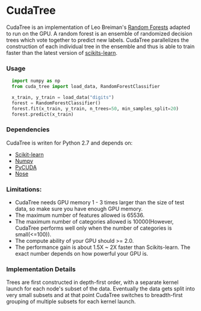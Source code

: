 CudaTree
==================

CudaTree is an implementation of Leo Breiman's [Random Forests](http://www.stat.berkeley.edu/~breiman/RandomForests/cc_home.htm)
adapted to run on the GPU. 
A random forest is an ensemble of randomized decision trees which  vote together to predict new labels.
CudaTree parallelizes the construction of each individual tree in the ensemble and thus is able to train faster than 
the latest version of [scikits-learn](http://scikit-learn.org/stable/modules/tree.html). 

### Usage


```python
  import numpy as np
  from cuda_tree import load_data, RandomForestClassifier

  x_train, y_train = load_data("digits")
  forest = RandomForestClassifier()
  forest.fit(x_train, y_train, n_trees=50, min_samples_split=20)
  forest.predict(x_train)
```

### Dependencies 

CudaTree is writen for Python 2.7 and depends on:

* [Scikit-learn](http://scikit-learn.org/stable/)
* [Numpy](http://www.scipy.org/install.html)
* [PyCUDA](http://documen.tician.de/pycuda/#)
* [Nose](https://nose.readthedocs.org/en/latest/)


### Limitations:
* CudaTree needs GPU memory 1 - 3 times larger than the size of test data, so make sure you have enough GPU memory.
* The maximum number of features allowed is 65536.
* The maximum number of categories allowed is 10000(However, CudaTree performs well only when the number of categories is small(<=100)).
* The compute ability of your GPU should >= 2.0.
* The performance gain is about 1.5X ~ 2X faster than Scikits-learn. The exact number depends on how powerful your GPU is. 



### Implementation Details 

Trees are first constructed in depth-first order, with a separate kernel launch for each node's subset of the data. 
Eventually the data gets split into very small subsets and at that point CudaTree switches to breadth-first grouping
of multiple subsets for each kernel launch. 


